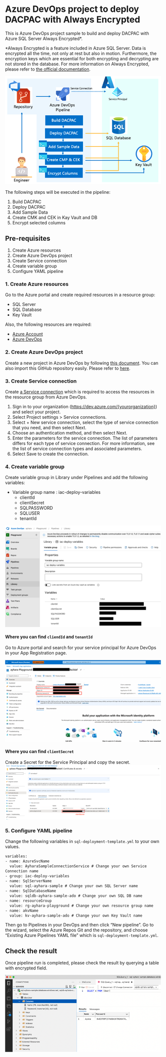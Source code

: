 # Azure DevOps project to deploy DACPAC with Always Encrypted
This is Azure DevOps project sample to build and deploy DACPAC with Azure SQL Server Always Encrypted*.

*Always Encrypted is a feature included in Azure SQL Server. Data is encrypted all the time, not only at rest but also in motion. Furthermore, the encryption keys which are essential for both encrypting and decrypting are not stored in the database.
For more information on Always Encrypted, please refer to [the official documentation](https://docs.microsoft.com/en-us/sql/relational-databases/security/encryption/always-encrypted-database-engine?view=sql-server-ver16).

![architecture_always_encrypted_pipeline](images/architecture_always_encrypted_pipeline.png)

The following steps will be executed in the pipeline:
1. Build DACPAC
2. Deploy DACPAC
3. Add Sample Data
4. Create CMK and CEK in Kay Vault and DB
5. Encrypt selected columns

## Pre-requisites

1. Create Azure resources
2. Create Azure DevOps project
3. Create Service connection
4. Create variable group
5. Configure YAML pipeline

### 1. Create Azure resources

Go to the Azure portal and create required resources in a resource group:
- SQL Server
- SQL Database
- Key Vault

Also, the following resources are required:
- [Azure Account](https://azure.microsoft.com/en-us/free/)
- [Azure DevOps](https://azure.microsoft.com/en-us/services/devops/)

### 2. Create Azure DevOps project

Create a new project in Azure DevOps by following [this document](https://docs.microsoft.com/en-us/azure/devops/organizations/projects/create-project?view=azure-devops&tabs=preview-page&viewFallbackFrom=vsts). You can also import this GitHub repository easily. Please refer to [here](https://docs.microsoft.com/en-us/azure/devops/repos/git/import-git-repository?view=azure-devops).

### 3. Create Service connection

Create [a Service connection](https://docs.microsoft.com/en-us/azure/devops/pipelines/library/service-endpoints?view=azure-devops&tabs=yaml) which is required to access the resources in the resource group from Azure DevOps. 

1. Sign in to your organization (https://dev.azure.com/{yourorganization}) and select your project.
2. Select Project settings > Service connections.
3. Select + New service connection, select the type of service connection that you need, and then select Next.
4. Choose an authentication method, and then select Next.
5. Enter the parameters for the service connection. The list of parameters differs for each type of service connection. For more information, see the list of service connection types and associated parameters.
6. Select Save to create the connection.

### 4. Create variable group
Create variable group in Library under Pipelines and add the following variables:
- Variable group name : iac-deploy-variables
    - clientId
    - clientSecret
    - SQLPASSWORD
    - SQLUSER
    - tenantId

![ado_variable_group](images/ado_variable_group.png)

#### Where you can find `cliendId` and `tenantId`
Go to Azure portal and search for your service principal for Azure DevOps in your App Registration page.

![clientId_tenantId](images/clientId_tenantId.png)

#### Where you can find `clientSecret`
Create a Secret for the Service Principal and copy the secret.
![clientSecret](images/clientSecret.png)

### 5. Configure YAML pipeline

Change the following variables in `sql-deployment-template.yml` to your own values.

```
variables:
- name: AzureSvcName
  value: AyharaSampleConnectionService # Change your own Service Connection name
- group: iac-deploy-variables
- name: SqlServerName
  value: sql-ayhara-sample # Change your own SQL Server name
- name: SqlDatabaseName
  value: sqldb-ayhara-sample-ado # Change your own SQL DB name
- name: resourceGroup
  value: rg-ayhara-playground # Change your own resource group name
- name: akvName
  value: kv-ayhara-sample-ado # Change your own Key Vault name
```

Then go to Pipelines in your DevOps and then click “New pipeline”. Go to the wizard, select the Azure Repos Git and the repository, and choose “Existing Azure Pipelines YAML file” which is `sql-deployment-template.yml`.

## Check the result

Once pipeline run is completed, please check the result by querying a table with encrypted field.

![result_pipeline_datastudio](images/result_pipeline_datastudio.png)
